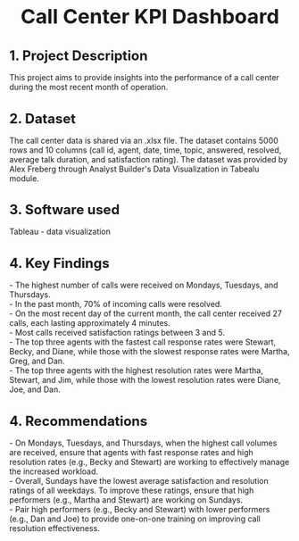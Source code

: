 <h1 style="font-size:36px;"> <div align="center"> <b> Call Center KPI Dashboard </b> </div> </h1>

<h1 style="font-size:24px;"> <b> 1. Project Description </b> </h1>
This project aims to provide insights into the performance of a call center during the most recent month of operation. 

<h1 style="font-size:24px;"> <b> 2. Dataset </b> </h1>
The call center data is shared via an .xlsx file. The dataset contains 5000 rows and 10 columns (call id, agent, date, time, topic, answered, resolved, average talk duration, and satisfaction rating). The dataset was provided by Alex Freberg through Analyst Builder's Data Visualization in Tabealu module.

<h1 style="font-size:24px;"> <b> 3. Software used </b> </h1>
Tableau - data visualization

<h1 style="font-size:24px;"> <b> 4. Key Findings </b> </h1>
- The highest number of calls were received on Mondays, Tuesdays, and Thursdays. <br>
- In the past month, 70% of incoming calls were resolved. <br>
- On the most recent day of the current month, the call center received 27 calls, each lasting approximately 4 minutes. <br>
- Most calls received satisfaction ratings between 3 and 5. <br>
- The top three agents with the fastest call response rates were Stewart, Becky, and Diane, while those with the slowest response rates were Martha, Greg, and Dan. <br>
- The top three agents with the highest resolution rates were Martha, Stewart, and Jim, while those with the lowest resolution rates were Diane, Joe, and Dan. <br>

<h1 style="font-size:24px;"> <b> 4. Recommendations </b> </h1>
- On Mondays, Tuesdays, and Thursdays, when the highest call volumes are received, ensure that agents with fast response rates and high resolution rates (e.g., Becky and Stewart) are working to effectively manage the increased workload. <br>
- Overall, Sundays have the lowest average satisfaction and resolution ratings of all weekdays. To improve these ratings, ensure that high performers (e.g., Martha and Stewart) are working on Sundays. <br>
- Pair high performers (e.g., Becky and Stewart) with lower performers (e.g., Dan and Joe) to provide one-on-one training on improving call resolution effectiveness. <br>
